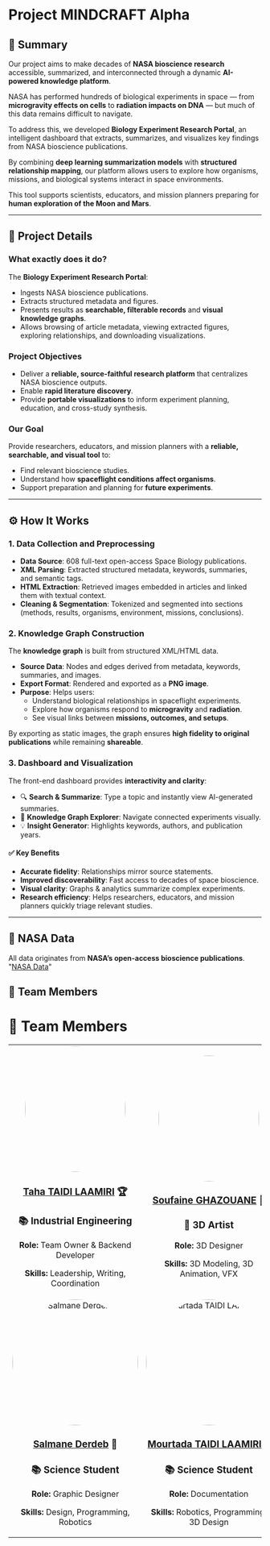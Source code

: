 # Project MINDCRAFT Alpha

## 📌 Summary
Our project aims to make decades of **NASA bioscience research** accessible, summarized, and interconnected through a dynamic **AI-powered knowledge platform**.  

NASA has performed hundreds of biological experiments in space — from **microgravity effects on cells** to **radiation impacts on DNA** — but much of this data remains difficult to navigate.  

To address this, we developed **Biology Experiment Research Portal**, an intelligent dashboard that extracts, summarizes, and visualizes key findings from NASA bioscience publications.  

By combining **deep learning summarization models** with **structured relationship mapping**, our platform allows users to explore how organisms, missions, and biological systems interact in space environments.  

This tool supports scientists, educators, and mission planners preparing for **human exploration of the Moon and Mars**.

---

## 🔬 Project Details

### What exactly does it do?
The **Biology Experiment Research Portal**:
- Ingests NASA bioscience publications.
- Extracts structured metadata and figures.
- Presents results as **searchable, filterable records** and **visual knowledge graphs**.
- Allows browsing of article metadata, viewing extracted figures, exploring relationships, and downloading visualizations.

### Project Objectives
- Deliver a **reliable, source-faithful research platform** that centralizes NASA bioscience outputs.  
- Enable **rapid literature discovery**.  
- Provide **portable visualizations** to inform experiment planning, education, and cross-study synthesis.  

### Our Goal
Provide researchers, educators, and mission planners with a **reliable, searchable, and visual tool** to:
- Find relevant bioscience studies.  
- Understand how **spaceflight conditions affect organisms**.  
- Support preparation and planning for **future experiments**.  

---

## ⚙️ How It Works

### 1. Data Collection and Preprocessing
- **Data Source**: 608 full-text open-access Space Biology publications.  
- **XML Parsing**: Extracted structured metadata, keywords, summaries, and semantic tags.  
- **HTML Extraction**: Retrieved images embedded in articles and linked them with textual context.  
- **Cleaning & Segmentation**: Tokenized and segmented into sections (methods, results, organisms, environment, missions, conclusions).  

### 2. Knowledge Graph Construction
The **knowledge graph** is built from structured XML/HTML data.  

- **Source Data**: Nodes and edges derived from metadata, keywords, summaries, and images.  
- **Export Format**: Rendered and exported as a **PNG image**.  
- **Purpose**: Helps users:  
  - Understand biological relationships in spaceflight experiments.  
  - Explore how organisms respond to **microgravity** and **radiation**.  
  - See visual links between **missions, outcomes, and setups**.  

By exporting as static images, the graph ensures **high fidelity to original publications** while remaining **shareable**.  

### 3. Dashboard and Visualization
The front-end dashboard provides **interactivity and clarity**:  
- 🔍 **Search & Summarize**: Type a topic and instantly view AI-generated summaries.  
- 🧬 **Knowledge Graph Explorer**: Navigate connected experiments visually.  
- 💡 **Insight Generator**: Highlights keywords, authors, and publication years.  

#### ✅ Key Benefits
- **Accurate fidelity**: Relationships mirror source statements.  
- **Improved discoverability**: Fast access to decades of space bioscience.  
- **Visual clarity**: Graphs & analytics summarize complex experiments.  
- **Research efficiency**: Helps researchers, educators, and mission planners quickly triage relevant studies.  

---

## 📂 NASA Data
All data originates from **NASA’s open-access bioscience publications**.
"[NASA Data](https://github.com/jgalazka/SB_publications/tree/main)"

## 👥 Team Members

<h1>👥 Team Members</h1>
<table style="width: 100%; text-align: center;">
    <tr>
        <td>
            <img src="https://github.com/user-attachments/assets/14d46eb5-9860-41b3-89f0-d974c6bd188a"Taha Taidi Laamiri width="200" height="250" style="border-radius: 50%;">
             <h3><a href="https://github.com/DexterTaha" target="_blank">Taha TAIDI LAAMIRI</a> 🏆</h3>
            <h3>📚 Industrial Engineering</h3>
            <p><strong>Role:</strong> Team Owner & Backend Developer</p>
            <p><strong>Skills:</strong> Leadership, Writing, Coordination</p>
        </td>
        <td>
            <img src="https://github.com/user-attachments/assets/6fe04c47-3c90-492c-bd40-a7436ff193d1"Salman Derdab width="200" height="250" style="border-radius: 50%;">
            <h3><a target="_blank" href="https://www.instagram.com/reality_faker/" >Soufaine GHAZOUANE</a> 🎨</h3>
            <h3>🎨 3D Artist</h3>
            <p><strong>Role:</strong> 3D Designer</p>
            <p><strong>Skills:</strong> 3D Modeling, 3D Animation, VFX</p>
        </td>
                    <td>
            <img src="https://github.com/user-attachments/assets/c4e0f643-df81-4683-a413-2296e6527f47" alt="Walid Ben Slimane" width="250" height="250" style="border-radius: 50%;">
            <h3><a href="https://github.com/walidbnslimane" target="_blank">Walid Ben Slimane</a> 🔧</h3>
            <h3>🔧 Tech Student</h3>
            <p><strong>Role:</strong> Web Development</p>
            <p><strong>Skills:</strong> Robotics, Programming, 3D Design</p>
        </td>
    </tr>
    <tr>
        <td>
            <img src="https://github.com/user-attachments/assets/70c6ed95-7fce-4ee0-840e-6f5b5265e15e" alt="Salmane Derdeb" width="250" height="250" style="border-radius: 50%;">
            <h3><a href="https://github.com/salmane-derdeb" target="_blank">Salmane Derdeb</a> 🎨</h3>
            <h3>📚 Science Student</h3>
            <p><strong>Role:</strong> Graphic Designer</p>
            <p><strong>Skills:</strong> Design, Programming, Robotics</p>
        </td>
        <td>
            <img src="https://github.com/user-attachments/assets/5c9d1a28-243c-4c6f-8052-82998c2a2ced" alt="Mourtada TAIDI LAAMIRI" width="250" height="250" style="border-radius: 50%;">
            <h3><a href="https://github.com/taidimortada" target="_blank">Mourtada TAIDI LAAMIRI</a> 📑</h3>
            <h3>📚 Science Student</h3>
            <p><strong>Role:</strong> Documentation</p>
            <p><strong>Skills:</strong> Robotics, Programming, 3D Design</p>
        </td>
    </tr>
</table>
